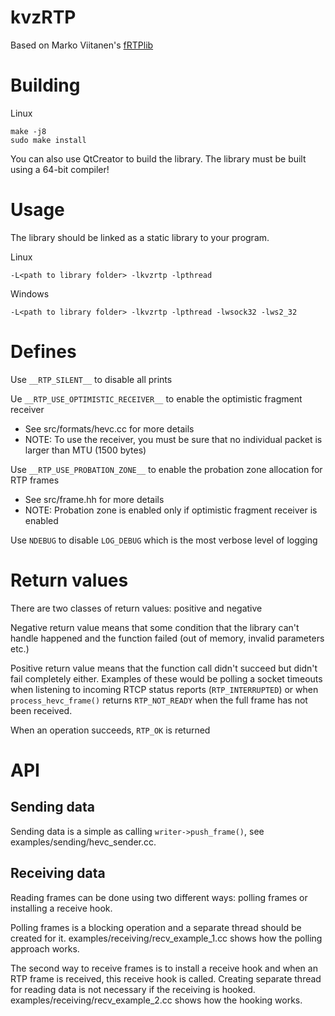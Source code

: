 # kvzRTP

Based on Marko Viitanen's [fRTPlib](https://github.com/fador/fRTPlib)

# Building

Linux
```
make -j8
sudo make install
```

You can also use QtCreator to build the library. The library must be built using a 64-bit compiler!

# Usage

The library should be linked as a static library to your program.

Linux

`-L<path to library folder> -lkvzrtp -lpthread`

Windows

`-L<path to library folder> -lkvzrtp -lpthread -lwsock32 -lws2_32`

# Defines

Use  `__RTP_SILENT__` to disable all prints

Ue `__RTP_USE_OPTIMISTIC_RECEIVER__` to enable the optimistic fragment receiver
* See src/formats/hevc.cc for more details
* NOTE: To use the receiver, you must be sure that no individual packet is larger than MTU (1500 bytes)

Use `__RTP_USE_PROBATION_ZONE__` to enable the probation zone allocation for RTP frames
* See src/frame.hh for more details
* NOTE: Probation zone is enabled only if optimistic fragment receiver is enabled

Use `NDEBUG` to disable `LOG_DEBUG` which is the most verbose level of logging

# Return values

There are two classes of return values: positive and negative

Negative return value means that some condition that the library can't handle happened and the function failed (out of memory, invalid parameters etc.)

Positive return value means that the function call didn't succeed but didn't fail completely either. Examples of these would be polling a socket timeouts when listening to incoming RTCP status reports (`RTP_INTERRUPTED`) or when `process_hevc_frame()` returns `RTP_NOT_READY` when the full frame has not been received.

When an operation succeeds, `RTP_OK` is returned

# API

## Sending data

Sending data is a simple as calling `writer->push_frame()`, see examples/sending/hevc_sender.cc.

## Receiving data

Reading frames can be done using two different ways: polling frames or installing a receive hook.

Polling frames is a blocking operation and a separate thread should be created for it.
examples/receiving/recv_example_1.cc shows how the polling approach works.

The second way to receive frames is to install a receive hook and when an RTP frame is received, this receive hook is called. Creating separate thread for reading data is not necessary if the receiving is hooked.
examples/receiving/recv_example_2.cc shows how the hooking works.
